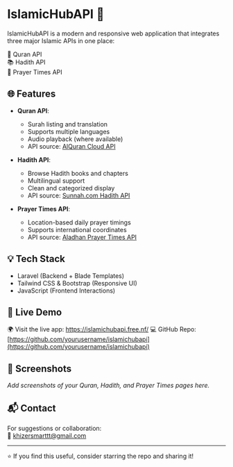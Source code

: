 # IslamicHubAPI 🌙

IslamicHubAPI is a modern and responsive web application that integrates three major Islamic APIs in one place:

📖 Quran API  
📚 Hadith API  
🕋 Prayer Times API  

## 🌐 Features

- **Quran API**: 
  - Surah listing and translation
  - Supports multiple languages
  - Audio playback (where available)
  - API source: [AlQuran Cloud API](https://alquran.cloud/)

- **Hadith API**: 
  - Browse Hadith books and chapters
  - Multilingual support
  - Clean and categorized display
  - API source: [Sunnah.com Hadith API](https://github.com/sunnah-com/api)

- **Prayer Times API**: 
  - Location-based daily prayer timings
  - Supports international coordinates
  - API source: [Aladhan Prayer Times API](https://aladhan.com/prayer-times-api)

## 💡 Tech Stack

- Laravel (Backend + Blade Templates)
- Tailwind CSS & Bootstrap (Responsive UI)
- JavaScript (Frontend Interactions)

## 🔗 Live Demo

🌍 Visit the live app: https://islamichubapi.free.nf/
💻 GitHub Repo: [https://github.com/yourusername/islamichubapi](https://github.com/yourusername/islamichubapi)

## 📸 Screenshots

_Add screenshots of your Quran, Hadith, and Prayer Times pages here._

## 📬 Contact

For suggestions or collaboration:  
📧 khizersmarttt@gmail.com

---

⭐ If you find this useful, consider starring the repo and sharing it!
